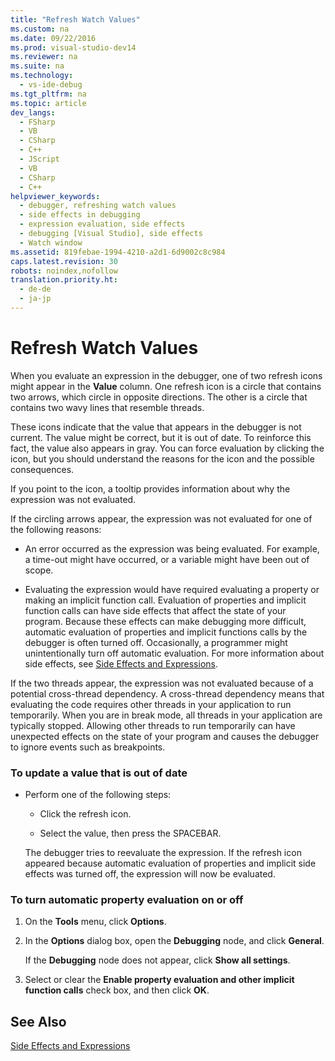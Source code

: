 ```yaml
---
title: "Refresh Watch Values"
ms.custom: na
ms.date: 09/22/2016
ms.prod: visual-studio-dev14
ms.reviewer: na
ms.suite: na
ms.technology: 
  - vs-ide-debug
ms.tgt_pltfrm: na
ms.topic: article
dev_langs: 
  - FSharp
  - VB
  - CSharp
  - C++
  - JScript
  - VB
  - CSharp
  - C++
helpviewer_keywords: 
  - debugger, refreshing watch values
  - side effects in debugging
  - expression evaluation, side effects
  - debugging [Visual Studio], side effects
  - Watch window
ms.assetid: 819febae-1994-4210-a2d1-6d9002c8c984
caps.latest.revision: 30
robots: noindex,nofollow
translation.priority.ht: 
  - de-de
  - ja-jp
---
```

# Refresh Watch Values
When you evaluate an expression in the debugger, one of two refresh icons might appear in the **Value** column. One refresh icon is a circle that contains two arrows, which circle in opposite directions. The other is a circle that contains two wavy lines that resemble threads.  
  
 These icons indicate that the value that appears in the debugger is not current. The value might be correct, but it is out of date. To reinforce this fact, the value also appears in gray. You can force evaluation by clicking the icon, but you should understand the reasons for the icon and the possible consequences.  
  
 If you point to the icon, a tooltip provides information about why the expression was not evaluated.  
  
 If the circling arrows appear, the expression was not evaluated for one of the following reasons:  
  
-   An error occurred as the expression was being evaluated. For example, a time-out might have occurred, or a variable might have been out of scope.  
  
-   Evaluating the expression would have required evaluating a property or making an implicit function call. Evaluation of properties and implicit function calls can have side effects that affect the state of your program. Because these effects can make debugging more difficult, automatic evaluation of properties and implicit functions calls by the debugger is often turned off. Occasionally, a programmer might unintentionally turn off automatic evaluation. For more information about side effects, see [Side Effects and Expressions](../vs140/side-effects-and-expressions.md).  
  
 If the two threads appear, the expression was not evaluated because of a potential cross-thread dependency. A cross-thread dependency means that evaluating the code requires other threads in your application to run temporarily. When you are in break mode, all threads in your application are typically stopped. Allowing other threads to run temporarily can have unexpected effects on the state of your program and causes the debugger to ignore events such as breakpoints.  
  
### To update a value that is out of date  
  
-   Perform one of the following steps:  
  
    -   Click the refresh icon.  
  
    -   Select the value, then press the SPACEBAR.  
  
     The debugger tries to reevaluate the expression. If the refresh icon appeared because automatic evaluation of properties and implicit side effects was turned off, the expression will now be evaluated.  
  
### To turn automatic property evaluation on or off  
  
1.  On the **Tools** menu, click **Options**.  
  
2.  In the **Options** dialog box, open the **Debugging** node, and click **General**.  
  
     If the **Debugging** node does not appear, click **Show all settings**.  
  
3.  Select or clear the **Enable property evaluation and other implicit function calls** check box, and then click **OK**.  
  
## See Also  
 [Side Effects and Expressions](../vs140/side-effects-and-expressions.md)